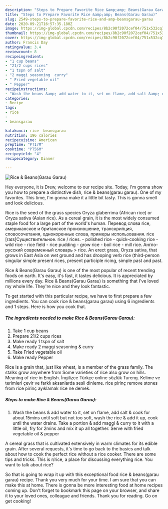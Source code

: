 ```yaml
---
description: "Steps to Prepare Favorite Rice &amp;amp; Beans(Garau Garau)"
title: "Steps to Prepare Favorite Rice &amp;amp; Beans(Garau Garau)"
slug: 2549-steps-to-prepare-favorite-rice-and-amp-beansgarau-garau
date: 2020-09-21T16:57:35.180Z
image: https://img-global.cpcdn.com/recipes/8b2c90f2072cef04/751x532cq70/rice-beansgarau-garau-recipe-main-photo.jpg
thumbnail: https://img-global.cpcdn.com/recipes/8b2c90f2072cef04/751x532cq70/rice-beansgarau-garau-recipe-main-photo.jpg
cover: https://img-global.cpcdn.com/recipes/8b2c90f2072cef04/751x532cq70/rice-beansgarau-garau-recipe-main-photo.jpg
author: Francis Day
ratingvalue: 3.4
reviewcount: 8
recipeingredient:
- "1 cup beans"
- "21/2 cups rices"
- "1 tspn of salt"
- "2 maggi seasoning  curry"
- " Fried vegetable oil"
- " Pepper"
recipeinstructions:
- "Wash the beans &amp; add water to it, set on flame, add salt &amp; cook for about 15mins until soft but not too soft, wash the rice &amp; add it up, cook until the water drains. Take a portion &amp; add maggi &amp; curry to it with a little oil, fry for 2mins and mix it up all together. Serve with fried vegetable oil &amp; pepper"
categories:
- Recipe
tags:
- rice
- 
- beansgarau

katakunci: rice  beansgarau 
nutrition: 196 calories
recipecuisine: American
preptime: "PT17M"
cooktime: "PT56M"
recipeyield: "4"
recipecategory: Dinner

---
```



![Rice &amp; Beans(Garau Garau)](https://img-global.cpcdn.com/recipes/8b2c90f2072cef04/751x532cq70/rice-beansgarau-garau-recipe-main-photo.jpg)

Hey everyone, it is Drew, welcome to our recipe site. Today, I'm gonna show you how to prepare a distinctive dish, rice &amp; beans(garau garau). One of my favorites. This time, I'm gonna make it a little bit tasty. This is gonna smell and look delicious.

Rice is the seed of the grass species Oryza glaberrima (African rice) or Oryza sativa (Asian rice). As a cereal grain, it is the most widely consumed staple food for a large part of the world&#39;s human. Перевод слова rice, американское и британское произношение, транскрипция, словосочетания, однокоренные слова, примеры использования. rice [raɪs]Существительное. rice / rices. - polished rice - quick-cooking rice - wild rice - rice field - rice pudding - grow rice - boil rice - mill rice. Англо-русский современный словарь &gt; rice. An erect grass, Oryza sativa, that grows in East Asia on wet ground and has drooping verb rice (third-person singular simple present rices, present participle ricing, simple past and past.

Rice &amp; Beans(Garau Garau) is one of the most popular of recent trending foods on earth. It's easy, it's fast, it tastes delicious. It is appreciated by millions every day. Rice &amp; Beans(Garau Garau) is something that I've loved my whole life. They're nice and they look fantastic.


To get started with this particular recipe, we have to first prepare a few ingredients. You can cook rice &amp; beans(garau garau) using 6 ingredients and 1 steps. Here is how you cook that.

<!--inarticleads1-->

##### The ingredients needed to make Rice &amp; Beans(Garau Garau):

1. Take 1 cup beans
1. Prepare 21/2 cups rices
1. Make ready 1 tspn of salt
1. Make ready 2 maggi seasoning &amp; curry
1. Take  Fried vegetable oil
1. Make ready  Pepper


Rice is a grain that, just like wheat, is a member of the grass family. The stalks grow anywhere from Some varieties of rice also grow on hills. Meaning of rice in English. İngilizce Türkçe online sözlük Tureng. Kelime ve terimleri çevir ve farklı aksanlarda sesli dinleme. rice pirinç remove stones from rice pirinç ayıklamak rice ne demek. 

<!--inarticleads2-->

##### Steps to make Rice &amp; Beans(Garau Garau):

1. Wash the beans &amp; add water to it, set on flame, add salt &amp; cook for about 15mins until soft but not too soft, wash the rice &amp; add it up, cook until the water drains. Take a portion &amp; add maggi &amp; curry to it with a little oil, fry for 2mins and mix it up all together. Serve with fried vegetable oil &amp; pepper


A cereal grass that is cultivated extensively in warm climates for its edible grain. After several requests, it&#39;s time to go back to the basics and talk about how to cook the perfect rice without a rice cooker. There are some tips and tricks. This is r/rice, a place for discussing everything rice. You want to talk about rice? 

So that is going to wrap it up with this exceptional food rice &amp; beans(garau garau) recipe. Thank you very much for your time. I am sure that you can make this at home. There is gonna be more interesting food at home recipes coming up. Don't forget to bookmark this page on your browser, and share it to your loved ones, colleague and friends. Thank you for reading. Go on get cooking!
